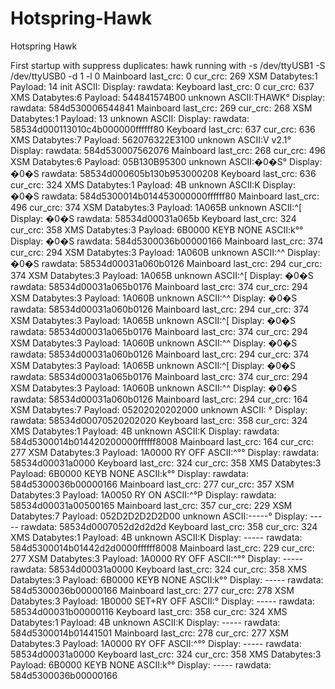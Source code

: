 # Hotspring-Hawk
Hotspring Hawk

First startup with suppress duplicates:
hawk running with -s /dev/ttyUSB1 -S /dev/ttyUSB0 -d 1 -l 0
Mainboard last_crc:     0 cur_crc:   269 XSM Databytes:1  Payload: 14    init    ASCII: Display:   rawdata: 
Keyboard  last_crc:     0 cur_crc:   637 XMS Databytes:6  Payload: 544841574B00  unknown   ASCII:THAWK° Display:   rawdata: 584d530006544841
Mainboard last_crc:   269 cur_crc:   268 XSM Databytes:1  Payload: 13  unknown   ASCII: Display:   rawdata: 58534d000113010c4b000000ffffff80
Keyboard  last_crc:   637 cur_crc:   636 XMS Databytes:7  Payload: 562076322E3100  unknown   ASCII:V v2.1° Display:   rawdata: 584d530007562076
Mainboard last_crc:   268 cur_crc:   496 XSM Databytes:6  Payload: 05B130B95300  unknown   ASCII:�0�S° Display: �0�S  rawdata: 58534d000605b130b953000208
Keyboard  last_crc:   636 cur_crc:   324 XMS Databytes:1  Payload: 4B  unknown   ASCII:K Display: �0�S  rawdata: 584d5300014b014453000000ffffff80
Mainboard last_crc:   496 cur_crc:   374 XSM Databytes:3  Payload: 1A065B  unknown   ASCII:^[ Display: �0�S  rawdata: 58534d00031a065b
Keyboard  last_crc:   324 cur_crc:   358 XMS Databytes:3  Payload: 6B0000 KEYB NONE  ASCII:k°° Display: �0�S  rawdata: 584d5300036b00000166
Mainboard last_crc:   374 cur_crc:   294 XSM Databytes:3  Payload: 1A060B  unknown   ASCII:^^ Display: �0�S  rawdata: 58534d00031a060b0126
Mainboard last_crc:   294 cur_crc:   374 XSM Databytes:3  Payload: 1A065B  unknown   ASCII:^[ Display: �0�S  rawdata: 58534d00031a065b0176
Mainboard last_crc:   374 cur_crc:   294 XSM Databytes:3  Payload: 1A060B  unknown   ASCII:^^ Display: �0�S  rawdata: 58534d00031a060b0126
Mainboard last_crc:   294 cur_crc:   374 XSM Databytes:3  Payload: 1A065B  unknown   ASCII:^[ Display: �0�S  rawdata: 58534d00031a065b0176
Mainboard last_crc:   374 cur_crc:   294 XSM Databytes:3  Payload: 1A060B  unknown   ASCII:^^ Display: �0�S  rawdata: 58534d00031a060b0126
Mainboard last_crc:   294 cur_crc:   374 XSM Databytes:3  Payload: 1A065B  unknown   ASCII:^[ Display: �0�S  rawdata: 58534d00031a065b0176
Mainboard last_crc:   374 cur_crc:   294 XSM Databytes:3  Payload: 1A060B  unknown   ASCII:^^ Display: �0�S  rawdata: 58534d00031a060b0126
Mainboard last_crc:   294 cur_crc:   164 XSM Databytes:7  Payload: 05202020202000  unknown   ASCII:     ° Display:        rawdata: 58534d00070520202020
Keyboard  last_crc:   358 cur_crc:   324 XMS Databytes:1  Payload: 4B  unknown   ASCII:K Display:        rawdata: 584d5300014b014420200000ffffff8008
Mainboard last_crc:   164 cur_crc:   277 XSM Databytes:3  Payload: 1A0000  RY OFF    ASCII:^°° Display:        rawdata: 58534d00031a0000
Keyboard  last_crc:   324 cur_crc:   358 XMS Databytes:3  Payload: 6B0000 KEYB NONE  ASCII:k°° Display:        rawdata: 584d5300036b00000166
Mainboard last_crc:   277 cur_crc:   357 XSM Databytes:3  Payload: 1A0050  RY ON     ASCII:^°P Display:        rawdata: 58534d00031a00500165
Mainboard last_crc:   357 cur_crc:   229 XSM Databytes:7  Payload: 052D2D2D2D2D00  unknown   ASCII:-----° Display: -----  rawdata: 58534d0007052d2d2d2d
Keyboard  last_crc:   358 cur_crc:   324 XMS Databytes:1  Payload: 4B  unknown   ASCII:K Display: -----  rawdata: 584d5300014b01442d2d0000ffffff8008
Mainboard last_crc:   229 cur_crc:   277 XSM Databytes:3  Payload: 1A0000  RY OFF    ASCII:^°° Display: -----  rawdata: 58534d00031a0000
Keyboard  last_crc:   324 cur_crc:   358 XMS Databytes:3  Payload: 6B0000 KEYB NONE  ASCII:k°° Display: -----  rawdata: 584d5300036b00000166
Mainboard last_crc:   277 cur_crc:   278 XSM Databytes:3  Payload: 1B0000 SET+RY OFF ASCII:° Display: -----  rawdata: 58534d00031b00000116
Keyboard  last_crc:   358 cur_crc:   324 XMS Databytes:1  Payload: 4B  unknown   ASCII:K Display: -----  rawdata: 584d5300014b01441501
Mainboard last_crc:   278 cur_crc:   277 XSM Databytes:3  Payload: 1A0000  RY OFF    ASCII:^°° Display: -----  rawdata: 58534d00031a0000
Keyboard  last_crc:   324 cur_crc:   358 XMS Databytes:3  Payload: 6B0000 KEYB NONE  ASCII:k°° Display: -----  rawdata: 584d5300036b00000166
